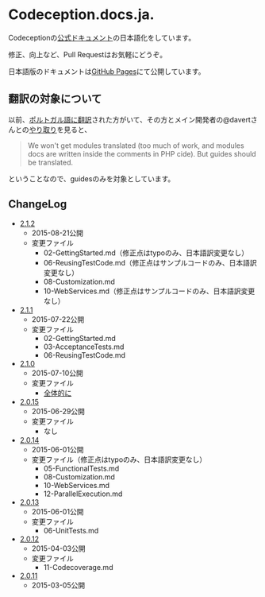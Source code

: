 # Codeception.docs.ja.

Codeceptionの[公式ドキュメント](https://github.com/Codeception/Codeception/tree/2.0/docs)の日本語化をしています。

修正、向上など、Pull Requestはお気軽にどうぞ。

日本語版のドキュメントは[GitHub Pages](http://piccagliani.github.io/Codeception.docs.ja_JP/)にて公開しています。

## 翻訳の対象について
以前、[ポルトガル語に翻訳](https://github.com/Codeception/docs.pt_BR)された方がいて、その方とメイン開発者の@davertさんとの[やり取り](https://github.com/Codeception/docs.pt_BR/issues/1#issue-19933969)を見ると、

> We won't get modules translated (too much of work, and modules docs are written inside the comments in PHP cide). But guides should be translated.

ということなので、guidesのみを対象としています。

## ChangeLog

- [2.1.2](http://piccagliani.github.io/Codeception.docs.ja_JP/)
  - 2015-08-21公開
  - 変更ファイル
    - 02-GettingStarted.md（修正点はtypoのみ、日本語訳変更なし）
    - 06-ReusingTestCode.md（修正点はサンプルコードのみ、日本語訳変更なし）
    - 08-Customization.md
    - 10-WebServices.md（修正点はサンプルコードのみ、日本語訳変更なし）
- [2.1.1](http://piccagliani.github.io/Codeception.docs.ja_JP/2.1.1/)
  - 2015-07-22公開
  - 変更ファイル
    - 02-GettingStarted.md
    - 03-AcceptanceTests.md
    - 06-ReusingTestCode.md
- [2.1.0](http://piccagliani.github.io/Codeception.docs.ja_JP/2.1.0/)
  - 2015-07-10公開
  - 変更ファイル
    - [全体的に](https://github.com/piccagliani/Codeception.docs.ja_JP/pull/24/files)
- [2.0.15](http://piccagliani.github.io/Codeception.docs.ja_JP/2.0.15/)
  - 2015-06-29公開
  - 変更ファイル
    - なし
- [2.0.14](http://piccagliani.github.io/Codeception.docs.ja_JP/2.0.14/)
  - 2015-06-01公開
  - 変更ファイル（修正点はtypoのみ、日本語訳変更なし）
    - 05-FunctionalTests.md
    - 08-Customization.md
    - 10-WebServices.md
    - 12-ParallelExecution.md
- [2.0.13](http://piccagliani.github.io/Codeception.docs.ja_JP/2.0.13/)
  - 2015-06-01公開
  - 変更ファイル
    - 06-UnitTests.md
- [2.0.12](http://piccagliani.github.io/Codeception.docs.ja_JP/2.0.12/)
  - 2015-04-03公開
  - 変更ファイル
    - 11-Codecoverage.md
- [2.0.11](http://piccagliani.github.io/Codeception.docs.ja_JP/2.0.11/)
  - 2015-03-05公開
